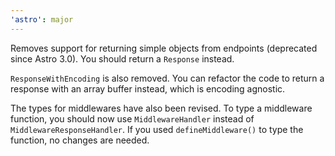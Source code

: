 ```yaml
---
'astro': major
---
```


Removes support for returning simple objects from endpoints (deprecated since Astro 3.0). You should return a `Response` instead.

`ResponseWithEncoding` is also removed. You can refactor the code to return a response with an array buffer instead, which is encoding agnostic.

The types for middlewares have also been revised. To type a middleware function, you should now use `MiddlewareHandler` instead of `MiddlewareResponseHandler`. If you used `defineMiddleware()` to type the function, no changes are needed.
